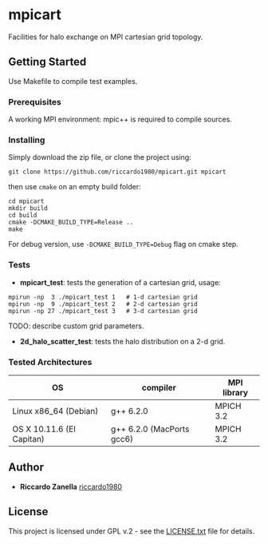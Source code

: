 # mpicart
Facilities for halo exchange on MPI cartesian grid topology.

## Getting Started
Use Makefile to compile test examples.

### Prerequisites
A working MPI environment: mpic++ is required to compile sources.

### Installing
Simply download the zip file, or clone the project using:

``` 
git clone https://github.com/riccardo1980/mpicart.git mpicart
```
then use `cmake` on an empty build folder:

```
cd mpicart
mkdir build
cd build
cmake -DCMAKE_BUILD_TYPE=Release ..
make
```
For debug version, use `-DCMAKE_BUILD_TYPE=Debug` flag on cmake step.

### Tests
* **mpicart\_test**: tests the generation of a cartesian grid, usage: 

```
mpirun -np  3 ./mpicart_test 1   # 1-d cartesian grid
mpirun -np  9 ./mpicart_test 2   # 2-d cartesian grid
mpirun -np 27 ./mpicart_test 3   # 3-d cartesian grid 
``` 

TODO: describe custom grid parameters. 

* **2d\_halo\_scatter\_test**: tests the halo distribution on a 2-d grid.

### Tested Architectures

| OS                       | compiler                  | MPI library |
| ------------------------ | ------------------------- | ----------- |
| Linux x86_64 (Debian)    | g++ 6.2.0                 | MPICH 3.2   |
| OS X 10.11.6 (El Capitan)| g++ 6.2.0 (MacPorts gcc6) | MPICH 3.2   |

## Author

* **Riccardo Zanella** [riccardo1980](https://github.com/riccardo1980)

## License
This project is licensed under GPL v.2 - see the [LICENSE.txt](LICENSE.txt) file for details. 

